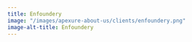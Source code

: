 ```yaml
---
title: Enfoundery
image: "/images/apexure-about-us/clients/enfoundery.png"
image-alt-title: Enfoundery
---
```


